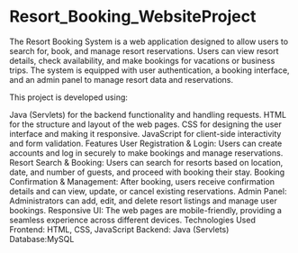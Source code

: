 # Resort_Booking_WebsiteProject
The Resort Booking System is a web application designed to allow users to search for, book, and manage resort reservations. Users can view resort details, check availability, and make bookings for vacations or business trips. The system is equipped with user authentication, a booking interface, and an admin panel to manage resort data and reservations.

This project is developed using:

Java (Servlets) for the backend functionality and handling requests.
HTML for the structure and layout of the web pages.
CSS for designing the user interface and making it responsive.
JavaScript for client-side interactivity and form validation.
Features
User Registration & Login: Users can create accounts and log in securely to make bookings and manage reservations.
Resort Search & Booking: Users can search for resorts based on location, date, and number of guests, and proceed with booking their stay.
Booking Confirmation & Management: After booking, users receive confirmation details and can view, update, or cancel existing reservations.
Admin Panel: Administrators can add, edit, and delete resort listings and manage user bookings.
Responsive UI: The web pages are mobile-friendly, providing a seamless experience across different devices.
Technologies Used
Frontend: HTML, CSS, JavaScript
Backend: Java (Servlets)
Database:MySQL
